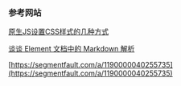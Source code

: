 ### 参考网站
[原生JS设置CSS样式的几种方式](https://cloud.tencent.com/developer/article/1537911)

[谈谈 Element 文档中的 Markdown 解析](https://zhuanlan.zhihu.com/p/65174076)

[https://segmentfault.com/a/1190000040255735](https://segmentfault.com/a/1190000040255735)
